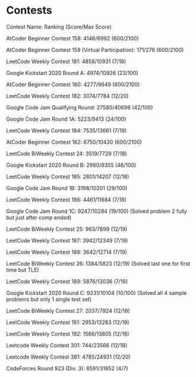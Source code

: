 # Contests

Contest Name: Ranking (Score/Max Score)

AtCoder Beginner Contest 158: 4146/6992 (600/2100)

AtCoder Beginner Contest 159 (Virtual Participation): 171/276 (600/2100)

LeetCode Weekly Contest 181: 4858/10931 (7/18)

Google Kickstart 2020 Round A: 4974/10926 (23/100)

AtCoder Beginner Contest 160: 4277/9649 (600/2100)

LeetCode Weekly Contest 182: 3074/7784 (12/20)

Google Code Jam Qualifying Round: 27580/40698 (42/100)

Google Code Jam Round 1A: 5223/9413 (24/100)

LeetCode Weekly Contest 184: 7535/13661 (7/19)

AtCoder Beginner Contest 162: 6750/10430 (600/2100)

LeetCode BiWeekly Contest 24: 3519/7729 (7/18)

Google Kickstart 2020 Round B: 2980/9355 (46/100)

LeetCode Weekly Contest 185: 2801/14207 (12/18)

Google Code Jam Round 1B: 3198/10201 (29/100)

LeetCode Weekly Contest 186: 4461/11684 (7/18)

Google Code Jam Round 1C: 9247/10284 (19/100) (Solved problem 2 fully but just after comp ended)

LeetCode BiWeekly Contest 25: 963/7699 (12/19)

LeetCode Weekly Contest 187: 3942/12349 (7/19)

LeetCode Weekly Contest 188: 3642/12714 (7/19)

LeetCode BiWeekly Contest 26: 1384/5823 (12/19) (Solved last one for first time but TLE)

LeetCode Weekly Contest 189: 5876/13036 (7/19)

Google Kickstart 2020 Round C: 9231/10104 (10/100) (Solved all 4 sample problems but only 1 single test set)

LeetCode BiWeekly Contest 27: 2037/7924 (12/18)

LeetCode Weekly Contest 191: 2953/13283 (12/19)

LeetCode Weekly Contest 192: 1566/13805 (12/18)

Leetcode Weekly Contest 301: 744/23566 (12/18)

Leetcode Weekly Contest 381: 4785/24931 (12/20)

CodeForces Round 923 (Div. 3): 8591/31852 (4/7)
